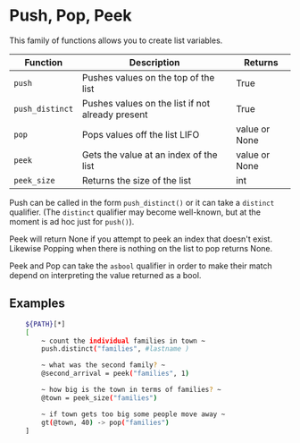 
# Push, Pop, Peek

This family of functions allows you to create list variables.

| Function       | Description                                  | Returns       |
|----------------|----------------------------------------------|---------------|
| `push`         | Pushes values on the top of the list         | True          |
| `push_distinct`| Pushes values on the list if not already present | True      |
| `pop`          | Pops values off the list LIFO                | value or None |
| `peek`         | Gets the value at an index of the list       | value or None |
| `peek_size`    | Returns the size of the list                 | int           |

Push can be called in the form `push_distinct()` or it can take a `distinct` qualifier. (The `distinct` qualifier may become well-known, but at the moment is ad hoc just for `push()`).

Peek will return None if you attempt to peek an index that doesn't exist. Likewise Popping when there is nothing on the list to pop returns None.

Peek and Pop can take the `asbool` qualifier in order to make their match depend on interpreting the value returned as a bool.


## Examples

```bash
    ${PATH}[*]
    [
        ~ count the individual families in town ~
        push.distinct("families", #lastname )

        ~ what was the second family? ~
        @second_arrival = peek("families", 1)

        ~ how big is the town in terms of families? ~
        @town = peek_size("families")

        ~ if town gets too big some people move away ~
        gt(@town, 40) -> pop("families")
    ]
```


